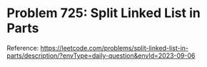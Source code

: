 # Problem 725: Split Linked List in Parts

Reference: https://leetcode.com/problems/split-linked-list-in-parts/description/?envType=daily-question&envId=2023-09-06